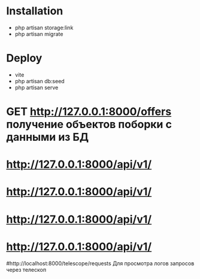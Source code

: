 # Installation

 - php artisan storage:link
 - php artisan migrate

# Deploy

 - vite
 - php artisan db:seed
 - php artisan serve


# GET http://127.0.0.1:8000/offers получение объектов поборки с данными из БД

# http://127.0.0.1:8000/api/v1/
# http://127.0.0.1:8000/api/v1/

# http://127.0.0.1:8000/api/v1/
# http://127.0.0.1:8000/api/v1/

#http://localhost:8000/telescope/requests Для просмотра логов запросов через телескоп

